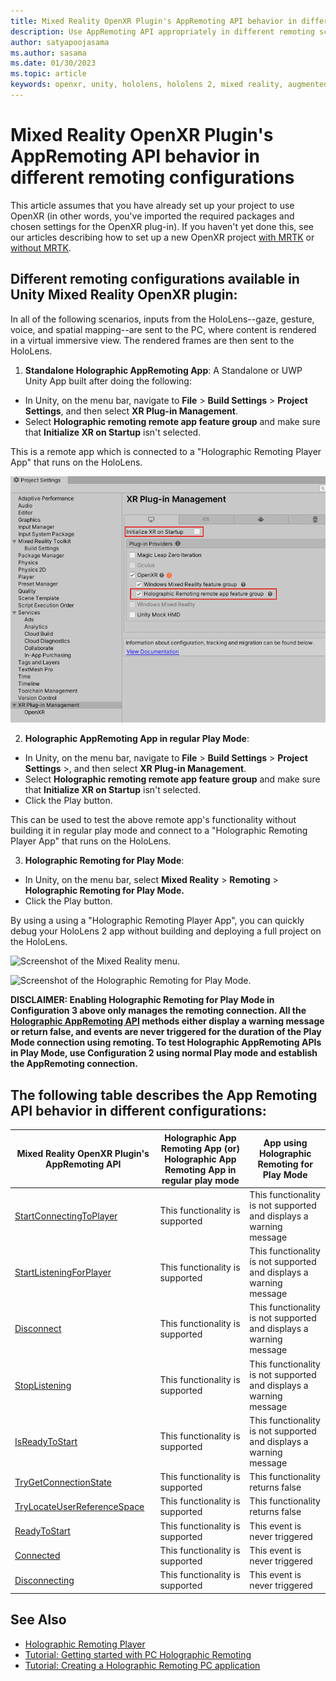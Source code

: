 ```yaml
---
title: Mixed Reality OpenXR Plugin's AppRemoting API behavior in different remoting configurations
description: Use AppRemoting API appropriately in different remoting scenarios
author: satyapoojasama
ms.author: sasama
ms.date: 01/30/2023
ms.topic: article
keywords: openxr, unity, hololens, hololens 2, mixed reality, augmented reality, virtual reality, mixed reality headsets, learn, tutorial, getting started, holographic remoting, appremoting, play mode, desktop, preview, debug
---
```


# Mixed Reality OpenXR Plugin's AppRemoting API behavior in different remoting configurations

This article assumes that you have already set up your project to use OpenXR (in other words, you've imported the required packages and chosen settings for the OpenXR plug-in). If you haven't yet done this, see our articles describing how to set up a new OpenXR project [with MRTK](./new-openxr-project-with-mrtk.md) or [without MRTK](./new-openxr-project-without-mrtk.md).

## Different remoting configurations available in Unity Mixed Reality OpenXR plugin:

In all of the following scenarios, inputs from the HoloLens--gaze, gesture, voice, and spatial mapping--are sent to the PC, where content is rendered in a virtual immersive view. The rendered frames are then sent to the HoloLens.

1. **Standalone Holographic AppRemoting App**:
A Standalone or UWP Unity App built after doing the following:

- In Unity, on the menu bar, navigate to **File** > **Build Settings** > **Project Settings**, and then select **XR Plug-in Management**.
- Select **Holographic remoting remote app feature group** and make sure that **Initialize XR on Startup** isn't selected.

This is a remote app which is connected to a "Holographic Remoting Player App" that runs on the HoloLens.

![Screenshot of the Holographic Remoting Remote App Feature group enabled and Initialize XR on Startup disabled.](images/holographic-app-remoting-feature-enable.png)

2. **Holographic AppRemoting App in regular Play Mode**:
- In Unity, on the menu bar, navigate to **File** > **Build Settings** > **Project Settings** >, and then select **XR Plug-in Management**.
- Select **Holographic remoting remote app feature group** and make sure that **Initialize XR on Startup** isn't selected.
- Click the Play button. 

This can be used to test the above remote app's functionality without building it in regular play mode and connect to a "Holographic Remoting Player App" that runs on the HoloLens.

3. **Holographic Remoting for Play Mode**:
- In Unity, on the menu bar, select **Mixed Reality** > **Remoting** > **Holographic Remoting for Play Mode.**
- Click the Play button. 

By using a using a "Holographic Remoting Player App", you can quickly debug your HoloLens 2 app without building and deploying a full project on the HoloLens.

![Screenshot of the Mixed Reality menu.](images/openxr-features-img-02.png)

![Screenshot of the Holographic Remoting for Play Mode.](images/openxr-features-img-03.png)

**DISCLAIMER: Enabling Holographic Remoting for Play Mode in Configuration 3 above only manages the remoting connection. All the [Holographic AppRemoting API](/dotnet/api/microsoft.mixedreality.openxr.remoting) methods either display a warning message or return false, and events are never triggered for the duration of the Play Mode connection using remoting. To test Holographic AppRemoting APIs in Play Mode, use Configuration 2 using normal Play mode and establish the AppRemoting connection.**


## The following table describes the App Remoting API behavior in different configurations:

|  Mixed Reality OpenXR Plugin's AppRemoting API  | Holographic App Remoting App (or) Holographic App Remoting App in regular play mode | App using Holographic Remoting for Play Mode |
| --- | --- | --- |
| [StartConnectingToPlayer](/dotnet/api/microsoft.mixedreality.openxr.remoting.appremoting.startconnectingtoplayer) | This functionality is supported | This functionality is not supported and displays a warning message |
| [StartListeningForPlayer](/dotnet/api/microsoft.mixedreality.openxr.remoting.appremoting.startlisteningforplayer) | This functionality is supported | This functionality is not supported and displays a warning message |
| [Disconnect](/dotnet/api/microsoft.mixedreality.openxr.remoting.appremoting.disconnect) | This functionality is supported | This functionality is not supported and displays a warning message |
| [StopListening](/api/microsoft.mixedreality.openxr.remoting.appremoting.stoplistening) | This functionality is supported | This functionality is not supported and displays a warning message |
| [IsReadyToStart](/dotnet/api/microsoft.mixedreality.openxr.remoting.appremoting.isreadytostart)| This functionality is supported | This functionality is not supported and displays a warning message |
| [TryGetConnectionState](/dotnet/api/microsoft.mixedreality.openxr.remoting.appremoting.trygetconnectionstate) | This functionality is supported | This functionality returns false |
| [TryLocateUserReferenceSpace](/dotnet/api/microsoft.mixedreality.openxr.remoting.appremoting.trylocateuserreferencespace) | This functionality is supported | This functionality returns false |
| [ReadyToStart](/dotnet/api/microsoft.mixedreality.openxr.remoting.appremoting.readytostart) | This functionality is supported | This event is never triggered |
| [Connected](/dotnet/api/microsoft.mixedreality.openxr.remoting.appremoting.connected) | This functionality is supported | This event is never triggered |
| [Disconnecting](/dotnet/api/microsoft.mixedreality.openxr.remoting.appremoting.disconnecting) | This functionality is supported | This event is never triggered |


## See Also
* [Holographic Remoting Player](../native/holographic-remoting-player.md)
* [Tutorial: Getting started with PC Holographic Remoting](/training/modules/pc-holographic-remoting-tutorials/)
* [Tutorial: Creating a Holographic Remoting PC application](/training/modules/pc-holographic-remoting-tutorials/4-create-holographic-remoting-pc-application)
